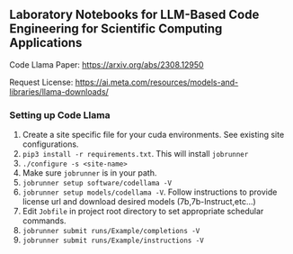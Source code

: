 ## Laboratory Notebooks for LLM-Based Code Engineering for Scientific Computing Applications

Code Llama Paper: https://arxiv.org/abs/2308.12950

Request License: https://ai.meta.com/resources/models-and-libraries/llama-downloads/

### Setting up Code Llama

1. Create a site specific file for your cuda environments. See existing site configurations.
2. `pip3 install -r requirements.txt`. This will install `jobrunner`
3. `./configure -s <site-name>`
4. Make sure `jobrunner` is in your path.
5. `jobrunner setup software/codellama -V`
6. `jobrunner setup models/codellama -V`. Follow instructions to provide license url and download desired models (7b,7b-Instruct,etc...)
8.  Edit `Jobfile` in project root directory to set appropriate schedular commands. 
9. `jobrunner submit runs/Example/completions -V`
10. `jobrunner submit runs/Example/instructions -V`
